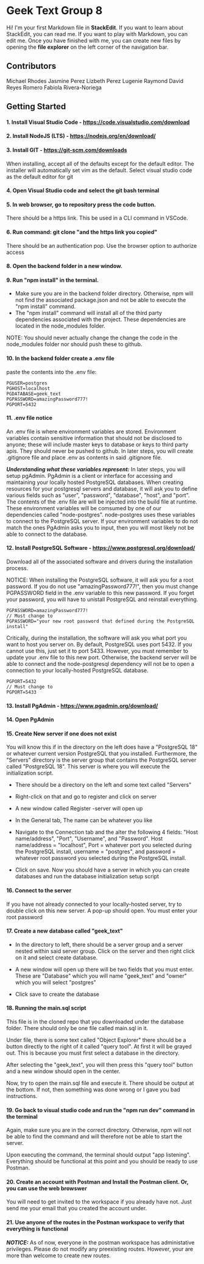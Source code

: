 # Geek Text Group 8

Hi! I'm your first Markdown file in **StackEdit**. If you want to learn about StackEdit, you can read me. If you want to play with Markdown, you can edit me. Once you have finished with me, you can create new files by opening the **file explorer** on the left corner of the navigation bar.

## Contributors
Michael Rhodes
Jasmine Perez
Lizbeth Perez
Lugenie Raymond
David Reyes Romero
Fabiola Rivera-Noriega

## Getting Started

#### 1. Install Visual Studio Code - https://code.visualstudio.com/download
#### 2. Install NodeJS (LTS) - https://nodejs.org/en/download/
#### 3. Install GIT - https://git-scm.com/downloads
When installing, accept all of the defaults except for the default editor. The installer will automatically set vim as the default. Select visual studio code as the default editor for git
#### 4. Open Visual Studio code and select the git bash terminal
#### 5. In web browser, go to repository press the code button.
There should be a https link. This be used in a CLI command in VSCode.
#### 6. Run command: git clone "and the https link you copied"
There should be an authentication pop. Use the browser option to authorize access
#### 8. Open the backend folder in a new window.
#### 9. Run "npm install" in the terminal.
- Make sure you are in the backend folder directory. Otherwise, npm will not find the associated package.json and not be able to execute the "npm install" command.
- The "npm install" command will install all of the third party dependencies associated with the project. These dependencies are located in the node_modules folder.

NOTE: You should never actually change the change the code in the node_modules folder nor should push these to
github.

#### 10. In the backend folder create a .env file
paste the contents into the .env file:

    PGUSER=postgres
    PGHOST=localhost
    PGDATABASE=geek_text
    PGPASSWORD=amazingPassword777!
    PGPORT=5432
#### 11. .env file notice

  

An .env file is where environment variables are stored. Environment variables contain sensitive information that should not be disclosed to anyone; these will include master keys to database or keys to third party apis. They should never be pushed to github. In later steps, you will create .gitignore file and place .env as contents in said .gitignore file.

***Understanding what these variables represent:***
In later steps, you will setup pgAdmin. PgAdmin is a client or interface for accessing and maintaining your locally hosted PostgreSQL databases. When creating resources for your postgresql servers and database, it will ask you to define various fields such as "user", "password", "database", "host", and "port". The contents of the .env file are will be injected into the build file at runtime. These environment variables will be comsumed by one of our dependencies called "node-postgres". node-postgres uses these variables to connect to the PostgreSQL server. If your environment variables to do not match the ones PgAdmin asks you to input, then you will most likely not be able to connect to the database.

#### 12. Install PostgreSQL Software - https://www.postgresql.org/download/

Download all of the associated software and drivers during the installation process.

NOTICE: When installing the PostgreSQL software, it will ask you for a root password. If you do not use "amazingPassword777!", then you must change PGPASSWORD field in the .env variable to this new password. If you forget your password, you will have to unistall PostgreSQL and reinstall everything.

    PGPASSWORD=amazingPassword777!
    // Must change to 
    PGPASSWORD="your new root password that defined during the PostgreSQL install"

Critically, during the installation, the software will ask you what port you want to host you server on. By default, PostgreSQL uses port 5432. If you cannot use this, just set it to port 5433. However, you must remember to update your .env file to this new port. Otherwise, the backend server will be able to connect and the node-postgresql dependency will not be to open a connection to your locally-hosted PostgreSQL database.

    PGPORT=5432
    // Must change to 
    PGPORT=5433
    
#### 13. Install PgAdmin - https://www.pgadmin.org/download/
#### 14. Open PgAdmin
#### 15. Create New server if one does not exist

You will know this if in the directory on the left does have a "PostgreSQL 18" or whatever current version PostgreSQL that you installed. Furthermore, the "Servers" directory is the server group that contains the PostgreSQL server called "PostgreSQL 18". This server is where you will execute the initialization script.

- There should be a directory on the left and some text called "Servers"

- Right-click on that and go to register and click on server

- A new window called Register -server will open up

- In the General tab, The name can be whatever you like

- Navigate to the Connection tab and the alter the following 4 fields: "Host name/address", "Port", "Username",
and "Password". Host name/address = "localhost", Port = whatever port you selected during the PostgreSQL install,
username = "postgres", and password = whatever root password you selected during the PostgreSQL install.

- Click on save. Now you should have a server in which you can create databases and run the database initialization setup script

#### 16. Connect to the server
If you have not already connected to your locally-hosted server, try to double click on this new server. A pop-up
should open. You must enter your root password

#### 17. Create a new database called "geek_text"

- In the directory to left, there should be a server group and a server nested within said server group. Click on the
server and then right click on it and select create database.

- A new window will open up there will be two fields that you must enter. These are "Database" which you will name
"geek_text" and "owner" which you will select "postgres"

- Click save to create the database

#### 18. Running the main.sql script

This file is in the cloned repo that you downloaded under the database folder. There should only be one file called
main.sql in it.

Under file, there is some text called "Object Explorer" there should be a button directly to the right of it called
"query tool". At first it will be grayed out. This is because you must first select a database in the directory.

After selecting the "geek_text", you will then press this "query tool" button and a new window should open in the center.

Now, try to open the main.sql file and execute it. There should be output at the bottom. If not, then something was done wrong or I gave you bad instructions.

#### 19. Go back to visual studio code and run the "npm run dev" command in the terminal

Again, make sure you are in the correct directory. Otherwise, npm will not be able to find the command and will
therefore not be able to start the server.

Upon executing the command, the terminal should output "app listening". Everything should be functional at this point and you should be ready to use Postman.

#### 20. Create an account with Postman and Install the Postman client. Or, you can use the web browswer

You will need to get invited to the workspace if you already have not. Just send me your email that you created
the account under.

#### 21. Use anyone of the routes in the Postman workspace to verify that everything is functional

***NOTICE:*** As of now, everyone in the postman workspace has administative privileges. Please do not modify any
preexisting routes. However, your are more than welcome to create new routes.